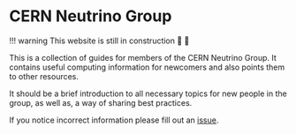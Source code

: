 # CERN Neutrino Group 
!!! warning
    This website is still in construction :construction: :construction_worker:


This is a collection of guides for members of the CERN Neutrino Group. It contains useful computing information for newcomers and also points them to other resources.

It should be a brief introduction to all necessary topics for new people in the group, as well as, a way of sharing best practices.

If you notice incorrect information please fill out an [issue](https://github.com/neutrino-cern/neutrino-cern.github.io/issues).

